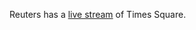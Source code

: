 Reuters has a <a href="https://twitter.com/tomgara/status/1241007641230544898">live stream</a> of Times Square. 
